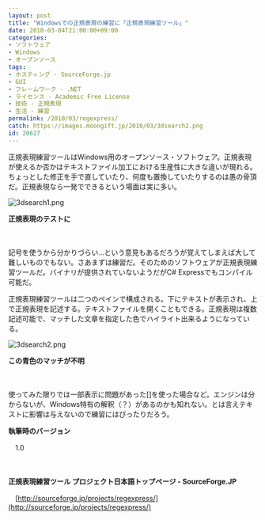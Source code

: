 ```yaml
---
layout: post
title: "Windowsでの正規表現の練習に「正規表現練習ツール」"
date: 2010-03-04T21:00:00+09:00
categories:
- ソフトウェア
- Windows
- オープンソース
tags: 
- ホスティング - SourceForge.jp
- GUI
- フレームワーク - .NET
- ライセンス - Academic Free License
- 技術 - 正規表現
- 生活 - 練習
permalink: /2010/03/regexpress/
catch: https://images.moongift.jp/2010/03/3dsearch2.png
id: 20627
---
```

正規表現練習ツールはWindows用のオープンソース・ソフトウェア。正規表現が使えるか否かはテキストファイル加工における生産性に大きな違いが現れる。ちょっとした修正を手で直していたり、何度も置換していたりするのは愚の骨頂だ。正規表現なら一発でできるという場面は実に多い。

  

![3dsearch1.png](https://images.moongift.jp/2010/03/3dsearch1.png)  
  
**正規表現のテストに**

  

　

  

記号を使うから分かりづらい…という意見もあるだろうが覚えてしまえば大して難しいものでもない。さあまずは練習だ。そのためのソフトウェアが正規表現練習ツールだ。バイナリが提供されていないようだがC# Expressでもコンパイル可能だ。

  
<!--more-->

正規表現練習ツールは二つのペインで構成される。下にテキストが表示され、上で正規表現を記述する。テキストファイルを開くこともできる。正規表現は複数記述可能で、マッチした文章を指定した色でハイライト出来るようになっている。

  

![3dsearch2.png](https://images.moongift.jp/2010/03/3dsearch2.png)  
  
**この青色のマッチが不明**

  

　

  

使ってみた限りでは一部表示に問題があった[]を使った場合など。エンジンは分からないが、Windows特有の解釈（？）があるのかも知れない。とは言えテキストに影響は与えないので練習にはぴったりだろう。

  

**執筆時のバージョン**  
  
　1.0

  

　

  

**正規表現練習ツール プロジェクト日本語トップページ - SourceForge.JP**  
  
　[http://sourceforge.jp/projects/regexpress/](http://sourceforge.jp/projects/regexpress/)

  
